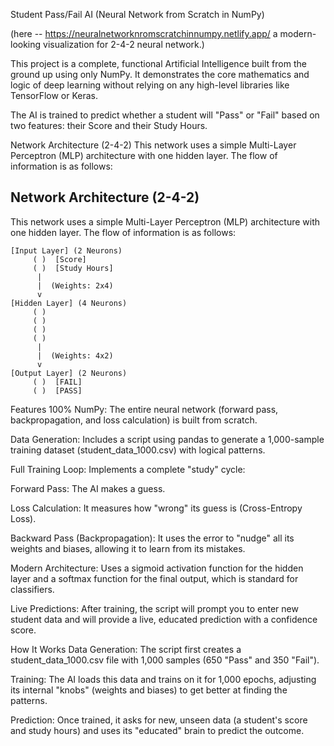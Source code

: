 Student Pass/Fail AI (Neural Network from Scratch in NumPy)

(here -- https://neuralnetworknromscratchinnumpy.netlify.app/
a modern-looking visualization for 2-4-2 neural network.)

This project is a complete, functional Artificial Intelligence built from the ground up using only NumPy. It demonstrates the core mathematics and logic of deep learning without relying on any high-level libraries like TensorFlow or Keras.

The AI is trained to predict whether a student will "Pass" or "Fail" based on two features: their Score and their Study Hours.

Network Architecture (2-4-2)
This network uses a simple Multi-Layer Perceptron (MLP) architecture with one hidden layer. The flow of information is as follows:

## Network Architecture (2-4-2)

This network uses a simple Multi-Layer Perceptron (MLP) architecture with one hidden layer. The flow of information is as follows:

```text
[Input Layer] (2 Neurons)
     ( )  [Score]
     ( )  [Study Hours]
      |
      |  (Weights: 2x4)
      v
[Hidden Layer] (4 Neurons)
     ( )
     ( )
     ( )
     ( )
      |
      |  (Weights: 4x2)
      v
[Output Layer] (2 Neurons)
     ( )  [FAIL]
     ( )  [PASS]
```
Features
100% NumPy: The entire neural network (forward pass, backpropagation, and loss calculation) is built from scratch.

Data Generation: Includes a script using pandas to generate a 1,000-sample training dataset (student_data_1000.csv) with logical patterns.

Full Training Loop: Implements a complete "study" cycle:

Forward Pass: The AI makes a guess.

Loss Calculation: It measures how "wrong" its guess is (Cross-Entropy Loss).

Backward Pass (Backpropagation): It uses the error to "nudge" all its weights and biases, allowing it to learn from its mistakes.

Modern Architecture: Uses a sigmoid activation function for the hidden layer and a softmax function for the final output, which is standard for classifiers.

Live Predictions: After training, the script will prompt you to enter new student data and will provide a live, educated prediction with a confidence score.

How It Works
Data Generation: The script first creates a student_data_1000.csv file with 1,000 samples (650 "Pass" and 350 "Fail").

Training: The AI loads this data and trains on it for 1,000 epochs, adjusting its internal "knobs" (weights and biases) to get better at finding the patterns.

Prediction: Once trained, it asks for new, unseen data (a student's score and study hours) and uses its "educated" brain to predict the outcome.
